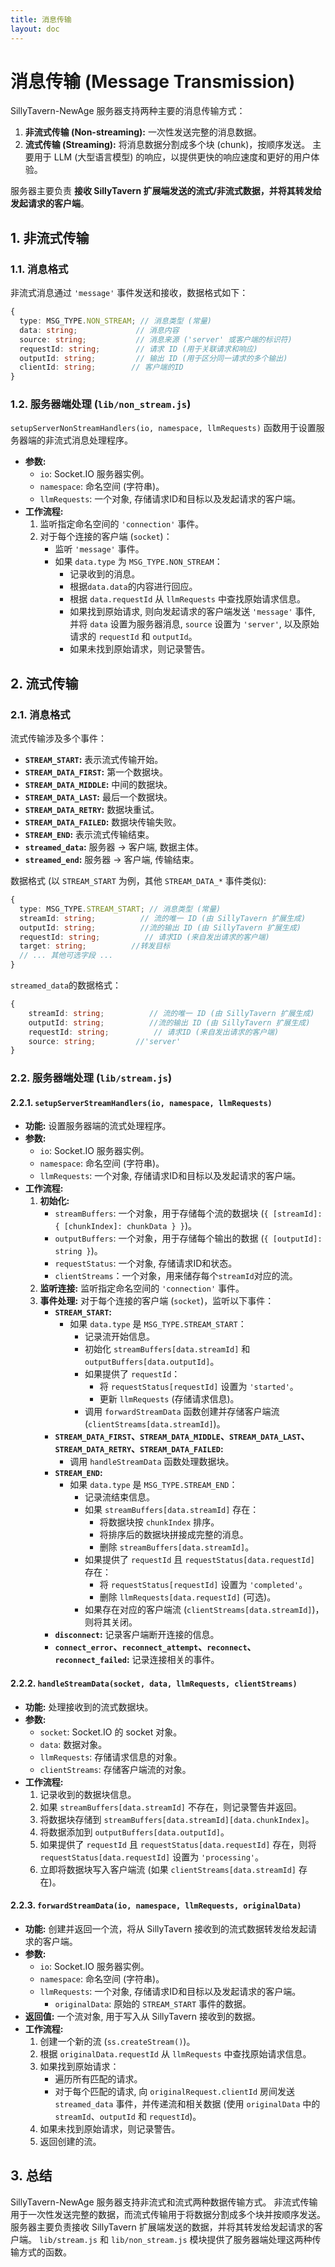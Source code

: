 ```yaml
---
title: 消息传输
layout: doc
---
```


# 消息传输 (Message Transmission)

SillyTavern-NewAge 服务器支持两种主要的消息传输方式：

1. **非流式传输 (Non-streaming):**  一次性发送完整的消息数据。
2. **流式传输 (Streaming):**  将消息数据分割成多个块 (chunk)，按顺序发送。 主要用于 LLM (大型语言模型) 的响应，以提供更快的响应速度和更好的用户体验。

服务器主要负责 **接收 SillyTavern 扩展端发送的流式/非流式数据，并将其转发给发起请求的客户端**。

## 1. 非流式传输

### 1.1. 消息格式

非流式消息通过 `'message'` 事件发送和接收，数据格式如下：

```typescript
{
  type: MSG_TYPE.NON_STREAM; // 消息类型 (常量)
  data: string;             // 消息内容
  source: string;           // 消息来源 ('server' 或客户端的标识符)
  requestId: string;        // 请求 ID (用于关联请求和响应)
  outputId: string;         // 输出 ID (用于区分同一请求的多个输出)
  clientId: string;        // 客户端的ID
}
```

### 1.2. 服务器端处理 (`lib/non_stream.js`)

`setupServerNonStreamHandlers(io, namespace, llmRequests)` 函数用于设置服务器端的非流式消息处理程序。

* **参数:**
  * `io`:  Socket.IO 服务器实例。
  * `namespace`:  命名空间 (字符串)。
  * `llmRequests`:  一个对象, 存储请求ID和目标以及发起请求的客户端。
* **工作流程:**
    1. 监听指定命名空间的 `'connection'` 事件。
    2. 对于每个连接的客户端 (`socket`)：
        * 监听 `'message'` 事件。
        * 如果 `data.type` 为 `MSG_TYPE.NON_STREAM`：
            * 记录收到的消息。
            * 根据`data.data`的内容进行回应。
            * 根据 `data.requestId` 从 `llmRequests` 中查找原始请求信息。
            * 如果找到原始请求, 则向发起请求的客户端发送 `'message'` 事件, 并将 `data` 设置为服务器消息, `source` 设置为 `'server'`, 以及原始请求的 `requestId` 和 `outputId`。
            * 如果未找到原始请求，则记录警告。

## 2. 流式传输

### 2.1. 消息格式

流式传输涉及多个事件：

* **`STREAM_START`:**  表示流式传输开始。
* **`STREAM_DATA_FIRST`:**  第一个数据块。
* **`STREAM_DATA_MIDDLE`:**  中间的数据块。
* **`STREAM_DATA_LAST`:**  最后一个数据块。
* **`STREAM_DATA_RETRY`:** 数据块重试。
* **`STREAM_DATA_FAILED`:** 数据块传输失败。
* **`STREAM_END`:**  表示流式传输结束。
* **`streamed_data`:** 服务器 -> 客户端, 数据主体。
* **`streamed_end`:** 服务器 -> 客户端, 传输结束。

数据格式 (以 `STREAM_START` 为例，其他 `STREAM_DATA_*` 事件类似):

```typescript
{
  type: MSG_TYPE.STREAM_START; // 消息类型 (常量)
  streamId: string;          // 流的唯一 ID (由 SillyTavern 扩展生成)
  outputId: string;          //流的输出 ID (由 SillyTavern 扩展生成)
  requestId: string;          // 请求ID (来自发出请求的客户端)
  target: string;          //转发目标
  // ... 其他可选字段 ...
}
```

`streamed_data`的数据格式：

```typescript
{
    streamId: string;          // 流的唯一 ID (由 SillyTavern 扩展生成)
    outputId: string;          //流的输出 ID (由 SillyTavern 扩展生成)
    requestId: string;          // 请求ID (来自发出请求的客户端)
    source: string;         //'server'
}
```

### 2.2. 服务器端处理 (`lib/stream.js`)

#### 2.2.1. `setupServerStreamHandlers(io, namespace, llmRequests)`

* **功能:**  设置服务器端的流式处理程序。
* **参数:**
  * `io`:  Socket.IO 服务器实例。
  * `namespace`:  命名空间 (字符串)。
  * `llmRequests`:  一个对象, 存储请求ID和目标以及发起请求的客户端。
* **工作流程:**
    1. **初始化:**
        * `streamBuffers`:  一个对象，用于存储每个流的数据块 (`{ [streamId]: { [chunkIndex]: chunkData } }`)。
        * `outputBuffers`:  一个对象，用于存储每个输出的数据 (`{ [outputId]: string }`)。
        * `requestStatus`: 一个对象, 存储请求ID和状态。
        * `clientStreams`：一个对象，用来储存每个`streamId`对应的流。
    2. **监听连接:**  监听指定命名空间的 `'connection'` 事件。
    3. **事件处理:**  对于每个连接的客户端 (`socket`)，监听以下事件：
        * **`STREAM_START`:**
            * 如果 `data.type` 是 `MSG_TYPE.STREAM_START`：
                * 记录流开始信息。
                * 初始化 `streamBuffers[data.streamId]` 和 `outputBuffers[data.outputId]`。
                * 如果提供了 `requestId`：
                    * 将 `requestStatus[requestId]` 设置为 `'started'`。
                    * 更新 `llmRequests` (存储请求信息)。
                * 调用 `forwardStreamData` 函数创建并存储客户端流 (`clientStreams[data.streamId]`)。
        * **`STREAM_DATA_FIRST`、`STREAM_DATA_MIDDLE`、`STREAM_DATA_LAST`、`STREAM_DATA_RETRY`、`STREAM_DATA_FAILED`:**
            * 调用 `handleStreamData` 函数处理数据块。
        * **`STREAM_END`:**
            * 如果 `data.type` 是 `MSG_TYPE.STREAM_END`：
                * 记录流结束信息。
                * 如果 `streamBuffers[data.streamId]` 存在：
                    * 将数据块按 `chunkIndex` 排序。
                    * 将排序后的数据块拼接成完整的消息。
                    * 删除 `streamBuffers[data.streamId]`。
                * 如果提供了 `requestId` 且 `requestStatus[data.requestId]` 存在：
                    * 将 `requestStatus[requestId]` 设置为 `'completed'`。
                    * 删除 `llmRequests[data.requestId]` (可选)。
                * 如果存在对应的客户端流 (`clientStreams[data.streamId]`)，则将其关闭。
        * **`disconnect`:**  记录客户端断开连接的信息。
        * **`connect_error`、`reconnect_attempt`、`reconnect`、`reconnect_failed`:**  记录连接相关的事件。

#### 2.2.2. `handleStreamData(socket, data, llmRequests, clientStreams)`

* **功能:**  处理接收到的流式数据块。
* **参数:**
  * `socket`:  Socket.IO 的 socket 对象。
  * `data`:  数据对象。
  * `llmRequests`: 存储请求信息的对象。
  * `clientStreams`: 存储客户端流的对象。
* **工作流程:**
    1. 记录收到的数据块信息。
    2. 如果 `streamBuffers[data.streamId]` 不存在，则记录警告并返回。
    3. 将数据块存储到 `streamBuffers[data.streamId][data.chunkIndex]`。
    4. 将数据添加到 `outputBuffers[data.outputId]`。
    5. 如果提供了 `requestId` 且 `requestStatus[data.requestId]` 存在，则将 `requestStatus[data.requestId]` 设置为 `'processing'`。
    6. 立即将数据块写入客户端流 (如果 `clientStreams[data.streamId]` 存在)。

#### 2.2.3. `forwardStreamData(io, namespace, llmRequests, originalData)`

* **功能:**  创建并返回一个流，将从 SillyTavern 接收到的流式数据转发给发起请求的客户端。
* **参数:**
  * `io`:  Socket.IO 服务器实例。
  * `namespace`:  命名空间 (字符串)。
  * `llmRequests`:  一个对象, 存储请求ID和目标以及发起请求的客户端。
    * `originalData`:  原始的 `STREAM_START` 事件的数据。
* **返回值:** 一个流对象, 用于写入从 SillyTavern 接收到的数据。
* **工作流程:**
    1. 创建一个新的流 (`ss.createStream()`)。
    2. 根据 `originalData.requestId` 从 `llmRequests` 中查找原始请求信息。
    3. 如果找到原始请求：
        * 遍历所有匹配的请求。
        * 对于每个匹配的请求, 向 `originalRequest.clientId` 房间发送 `streamed_data` 事件，并传递流和相关数据 (使用 `originalData` 中的 `streamId`、`outputId` 和 `requestId`)。
    4. 如果未找到原始请求，则记录警告。
    5. 返回创建的流。

## 3. 总结

SillyTavern-NewAge 服务器支持非流式和流式两种数据传输方式。 非流式传输用于一次性发送完整的数据，而流式传输用于将数据分割成多个块并按顺序发送。 服务器主要负责接收 SillyTavern 扩展端发送的数据，并将其转发给发起请求的客户端。 `lib/stream.js` 和 `lib/non_stream.js` 模块提供了服务器端处理这两种传输方式的函数。
